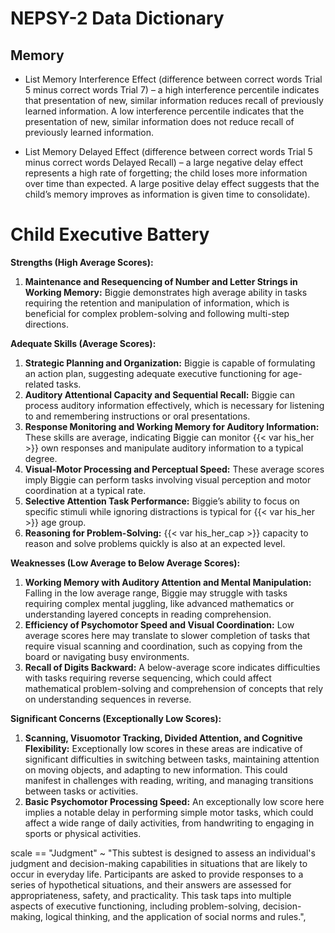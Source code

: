 # NEPSY-2 Data Dictionary

## Memory

- List Memory Interference Effect (difference between correct words Trial 5 minus correct words Trial 7) – a high interference percentile indicates that presentation of new, similar information reduces recall of previously learned information. A low interference percentile indicates that the presentation of new, similar information does not reduce recall of previously learned information.

- List Memory Delayed Effect (difference between correct words Trial 5 minus correct words Delayed Recall) – a large negative delay effect represents a high rate of forgetting; the child loses more information over time than expected. A large positive delay effect suggests that the child’s memory improves as information is given time to consolidate).

# Child Executive Battery

**Strengths (High Average Scores):**

1. **Maintenance and Resequencing of Number and Letter Strings in Working Memory:** Biggie demonstrates high average ability in tasks requiring the retention and manipulation of information, which is beneficial for complex problem-solving and following multi-step directions.

**Adequate Skills (Average Scores):**

1. **Strategic Planning and Organization:** Biggie is capable of formulating an action plan, suggesting adequate executive functioning for age-related tasks.
2. **Auditory Attentional Capacity and Sequential Recall:** Biggie can process auditory information effectively, which is necessary for listening to and remembering instructions or oral presentations.
3. **Response Monitoring and Working Memory for Auditory Information:** These skills are average, indicating Biggie can monitor {{< var his_her >}} own responses and manipulate auditory information to a typical degree.
4. **Visual-Motor Processing and Perceptual Speed:** These average scores imply Biggie can perform tasks involving visual perception and motor coordination at a typical rate.
5. **Selective Attention Task Performance:** Biggie’s ability to focus on specific stimuli while ignoring distractions is typical for {{< var his_her >}} age group.
6. **Reasoning for Problem-Solving:** {{< var his_her_cap >}} capacity to reason and solve problems quickly is also at an expected level.

**Weaknesses (Low Average to Below Average Scores):**

1. **Working Memory with Auditory Attention and Mental Manipulation:** Falling in the low average range, Biggie may struggle with tasks requiring complex mental juggling, like advanced mathematics or understanding layered concepts in reading comprehension.
2. **Efficiency of Psychomotor Speed and Visual Coordination:** Low average scores here may translate to slower completion of tasks that require visual scanning and coordination, such as copying from the board or navigating busy environments.
3. **Recall of Digits Backward:** A below-average score indicates difficulties with tasks requiring reverse sequencing, which could affect mathematical problem-solving and comprehension of concepts that rely on understanding sequences in reverse.

**Significant Concerns (Exceptionally Low Scores):**

1. **Scanning, Visuomotor Tracking, Divided Attention, and Cognitive Flexibility:** Exceptionally low scores in these areas are indicative of significant difficulties in switching between tasks, maintaining attention on moving objects, and adapting to new information. This could manifest in challenges with reading, writing, and managing transitions between tasks or activities.
2. **Basic Psychomotor Processing Speed:** An exceptionally low score here implies a notable delay in performing simple motor tasks, which could affect a wide range of daily activities, from handwriting to engaging in sports or physical activities.

scale == "Judgment" ~ "This subtest is designed to assess an individual's judgment and decision-making capabilities in situations that are likely to occur in everyday life. Participants are asked to provide responses to a series of hypothetical situations, and their answers are assessed for appropriateness, safety, and practicality. This task taps into multiple aspects of executive functioning, including problem-solving, decision-making, logical thinking, and the application of social norms and rules.",
